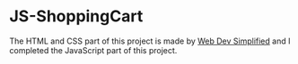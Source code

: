 # JS-ShoppingCart

The HTML and CSS part of this project is made by [Web Dev Simplified](https://www.youtube.com/watch?v=YeFzkC2awTM) and I completed the JavaScript part of this project.